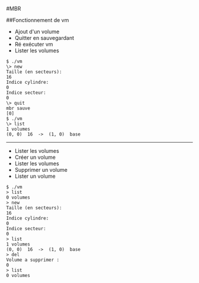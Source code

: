 #MBR

##Fonctionnement de vm

- Ajout d'un volume
- Quitter en sauvegardant
- Ré exécuter vm
- Lister les volumes

```
$ ./vm
\> new
Taille (en secteurs):
16
Indice cylindre:
0
Indice secteur:
0
\> quit
mbr sauve
[0]
$ ./vm
\> list
1 volumes
(0, 0)	16	->	(1, 0)	base
```

---

- Lister les volumes
- Créer un volume
- Lister les volumes
- Supprimer un volume
- Lister un volume

```
$ ./vm
> list
0 volumes
> new
Taille (en secteurs):
16
Indice cylindre:
0
Indice secteur:
0
> list
1 volumes
(0, 0)	16	->	(1, 0)	base
> del
Volume a supprimer :
0
> list
0 volumes
```
